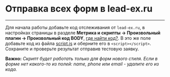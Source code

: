 # Отправка всех форм в lead-ex.ru
---
Для начала работы добавьте код отслеживания от `lead-ex.ru`, в настройках страницы в разделе **Метрика и скрипты → Произвольный плагин → Произвольный код BODY**, [где найти код?](https://my.lead-ex.ru/settings). В это же поле добавьте код из файла [script.js](./script.js) и оберните его в `<script></script>`. Сохраните и проверьте результат отправив тестовую заявку.

**Важно:** *Скрипт будет работать только для форм нового стиля. Если в форме нет какого-то из полей: name, phone или email - удалите его из кода.* 